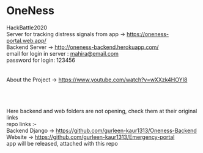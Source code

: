 # OneNess
HackBattle2020<br />
Server for tracking distress signals from app -> https://oneness-portal.web.app/ <br />
Backend Server -> http://oneness-backend.herokuapp.com/ <br />
email for login in server : mahira@email.com <br />
password for login: 123456 <br /><br /><br />
About the Project -> https://www.youtube.com/watch?v=wXXzk4HOYI8
<br /><br /><br />

<br />Here backend and web folders are not opening, check them at their original links<br />
repo links :- <br />
Backend Django -> https://github.com/gurleen-kaur1313/Oneness-Backend <br />
Website -> https://github.com/gurleen-kaur1313/Emergency-portal <br />
app will be released, attached with this repo <br />


